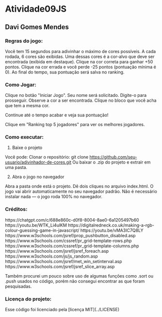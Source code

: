 # Atividade09JS
<h2> Davi Gomes Mendes </h2>

<h3> Regras do jogo: </h3>

Você tem 15 segundos para adivinhar o máximo de cores possíveis.
A cada rodada, 6 cores são exibidas.
Uma dessas cores é a cor-alvo que deve ser encontrada (exibida em destaque).
Clique na cor correta para ganhar +50 pontos.
Clique na cor errada e você perde -25 pontos (pontuação mínima é 0).
Ao final do tempo, sua pontuação será salva no ranking.

<h3>Como Jogar: </h3>

Clique no botão "Iniciar Jogo".
Seu nome será solicitado. Digite-o para prosseguir.
Observe a cor a ser encontrada.
Clique no bloco que você acha que tem a mesma cor.

Continue até o tempo acabar e veja sua pontuação!

Clique em "Ranking top 5 jogadores" para ver os melhores jogadores.


<h3>Como executar:</h3>

1. Baixe o projeto

Você pode:
Clonar o repositório:
git clone https://github.com/seu-usuario/adivinhador-de-cores.git
Ou baixar o .zip do projeto e extrair em uma pasta.

2. Abra o jogo no navegador

Abra a pasta onde está o projeto.
Dê dois cliques no arquivo index.html.
O jogo vai abrir automaticamente no seu navegador padrão.
Não é necessário instalar nada — o jogo roda 100% no navegador.

<h3>Créditos: </h3>
https://chatgpt.com/c/688e860c-d0f8-8004-8ae0-6a1205497b60
https://youtu.be/WTK_Li4ulKM
https://digitalredneck.co.uk/making-a-rgb-colour-guessing-game-in-javascript/
https://youtu.be/vMA3IC7Q8LY
https://www.w3schools.com/jsref/prop_pushbutton_disabled.asp
https://www.w3schools.com/cssref/pr_grid-template-rows.php
https://www.w3schools.com/cssref/pr_grid-template-columns.php
https://www.w3schools.com/jsref/jsref_foreach.asp
https://www.w3schools.com/js/js_random.asp
https://www.w3schools.com/jsref/met_win_setinterval.asp
https://www.w3schools.com/jsref/jsref_slice_array.asp

Também procurei um pouco sobre uso de algumas funções como .sort ou .push usados no código, porém
não consegui encontrar as que foram pesquisadas.

<h3> Licença do projeto: </h3>
Esse código foi licenciado pela [licença MIT](../LICENSE)